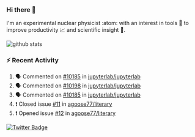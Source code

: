 ### Hi there 👋 

I'm an experimental nuclear physicist :atom: with an interest in tools :wrench: to improve productivity :chart_with_upwards_trend: and scientific insight :telescope:.

![github stats](https://github-readme-stats.vercel.app/api?username=agoose77&show_icons=true&hide_rank=true&hide_title=true&bg_color=30,e76445,904e95&text_color=efe3ec&icon_color=efe3ec)
<!--
**agoose77/agoose77** is a ✨ _special_ ✨ repository because its `README.md` (this file) appears on your GitHub profile.

Here are some ideas to get you started:

- 🔭 I’m currently working on ...
- 🌱 I’m currently learning ...
- 👯 I’m looking to collaborate on ...
- 🤔 I’m looking for help with ...
- 💬 Ask me about ...
- 📫 How to reach me: ...
- 😄 Pronouns: ...
- ⚡ Fun fact: ...
-->

### :zap: Recent Activity
<!--START_SECTION:activity-->
1. 🗣 Commented on [#10185](https://github.com/jupyterlab/jupyterlab/issues/10185) in [jupyterlab/jupyterlab](https://github.com/jupyterlab/jupyterlab)
2. 🗣 Commented on [#10198](https://github.com/jupyterlab/jupyterlab/issues/10198) in [jupyterlab/jupyterlab](https://github.com/jupyterlab/jupyterlab)
3. 🗣 Commented on [#10185](https://github.com/jupyterlab/jupyterlab/issues/10185) in [jupyterlab/jupyterlab](https://github.com/jupyterlab/jupyterlab)
4. ❗️ Closed issue [#11](https://github.com/agoose77/literary/issues/11) in [agoose77/literary](https://github.com/agoose77/literary)
5. ❗️ Opened issue [#12](https://github.com/agoose77/literary/issues/12) in [agoose77/literary](https://github.com/agoose77/literary)
<!--END_SECTION:activity-->


[![Twitter Badge](https://img.shields.io/twitter/follow/agoose77?style=flat-square&logo=Twitter&logoColor=white&color=cornflowerblue)](https://twitter.com/agoose77)
